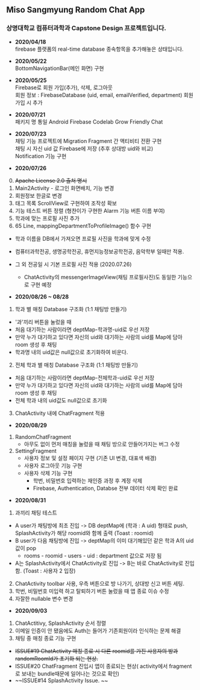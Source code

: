 ## Miso Sangmyung Random Chat App
### 상명대학교 컴퓨터과학과 Capstone Design 프로젝트입니다.
- **2020/04/18** </br>
firebase 플랫폼의 real-time database 종속항목을 추가해놓은 상태입니다.

- **2020/05/22**</br>
BottomNavigationBar(메인 화면) 구현

- **2020/05/25** </br>
Firebase로 회원 가입(추가), 삭제, 로그아웃</br>회원 정보 : FirebaseDatabase (uid, email, emailVerified, department) 회원 가입 시 추가

- **2020/07/21** </br>
패키지 명 통일
Android Firebase Codelab Grow Friendly Chat

- **2020/07/23** </br>
채팅 기능 프로젝트에 Migration
Fragment 간 액티비티 전환 구현</br>
채팅 시 자신 uid 값 Firebase에 저장 (추후 상대방 uid와 비교)</br>
Notification 기능 구현

- **2020/07/26** </br>
0. ~~Apache License 2.0 출처 명시~~
1. Main2Activity - 로그인 화면배치, 기능 변경
2. 회원정보 한글로 변경
3. 태그 목록 ScrollView로 구현하여 조작성 확보
4. 기능 테스트 버튼 정렬 (형찬이가 구현한 Alarm 기능 버튼 이름 부여)
5. 학과에 맞는 프로필 사진 추가
6. 65 Line, mappingDepartmentToProfileImage() 함수 구현
  - 학과 이름을 DB에서 가져오면 프로필 사진을 학과에 맞게 수정
  - 컴퓨터과학전공, 생명공학전공, 휴먼지능정보공학전공, 음악학부 일때만 적용.
  - 그 외 전공일 시 기본 프로필 사진 적용 (2020.07.26) 
    - ChatActivity의 messengerImageView(채팅 프로필사진)도 동일한 기능으로 구현 예정

- **2020/08/26 ~ 08/28** </br>
1. 학과 별 매칭 Database 구조화 (1:1 채팅방 만들기)
 - '과'끼리 버튼을 눌렀을 때
  - 처음 대기하는 사람이라면 deptMap-학과명-uid로 우선 저장
  - 만약 누가 대기하고 있다면 자신의 uid와 대기하는 사람의 uid를 Map에 담아 room 생성 후 채팅
  - 학과명 내의 uid값은 null값으로 초기화하여 비운다.
2. 전체 학과 별 매칭 Database 구조화 (1:1 채팅방 만들기)
  - 처음 대기하는 사람이라면 deptMap-전체학과-uid로 우선 저장
  - 만약 누가 대기하고 있다면 자신의 uid와 대기하는 사람의 uid를 Map에 담아 room 생성 후 채팅
  - 전체 학과 내의 uid값도 null값으로 초기화
3. ChatActivity 내에 ChatFragment 적용

- **2020/08/29** </br>
1. RandomChatFragment
    - 아무도 없이 먼저 매칭을 눌렀을 때 채팅 방으로 안들어가지는 버그 수정
2. SettingFragment
    - 사용자 정보 및 설정 페이지 구현 (기존 UI 변경, 대표색 배경)
    - 사용자 로그아웃 기능 구현
    - 사용자 삭제 기능 구현 
        - 학번, 비밀번호 입력하는 재인증 과정 후 계정 삭제
        - Firebase, Authentication, Databse 전부 데이터 삭제 확인 완료
        
- **2020/08/31** </br>
1. 과끼리 채팅 테스트
  - A user가 채팅방에 최초 진입 -> DB deptMap에 (학과 : A uid) 형태로 push, SplashActivity가 해당 roomid와 함께 출력 (Toast : roomid)
  - B user가 다음 채팅방에 진입 -> deptMap의 이미 대기해있던 같은 학과 A의 uid값이 pop
    - rooms - roomid - users - uid : department 값으로 저장 됨
- A는 SplashActivity에서 ChatActivity로 진입 -> B는 바로 ChatActivity로 진입 함. (Toast : 사용자 2 입장)
2. ChatActivity toolbar 사용, 우측 버튼으로 방 나가기, 상대방 신고 버튼 세팅.
3. 학번, 비밀번호 미입력 하고 탈퇴하기 버튼 눌렀을 때 앱 종료 이슈 수정
4. 자잘한 nullable 변수 변경

- **2020/09/03** </br>
1. ChatActitivy, SplashActivity 순서 정렬
2. 이메일 인증이 안 됐음에도 Auth는 들어가 기존회원이라 인식하는 문제 해결
3. 채팅 중 매칭 종료 기능 구현
  - ~~ISSUE#19 ChatActivity 매칭 종료 시 다른 roomid를 가진 사용자의 방과 randomRoomId가 초기화 되는 현상.~~
  - ISSUE#20 ChatFragment 진입시 앱이 종료되는 현상( activity에서 fragment로 보내는 bundle때문에 일어나는 것으로 확인)
  - ~~ISSUE#14 SplashActivity Issue. ~~
